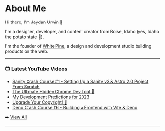 # About Me

Hi there, I'm Jaydan Urwin 👋

I'm a designer, developer, and content creator from Boise, Idaho (yes, Idaho the potato state 🥔).

I'm the founder of [White Pine](https://whitepine.studio), a design and development studio building products on the web.

--- 

### 📺 Latest YouTube Videos 
<!-- YOUTUBE:START -->
- [Sanity Crash Course #1 - Setting Up a Sanity v3  &amp; Astro 2.0 Project From Scratch](https://www.youtube.com/watch?v=6aQ-vD2vRyY)
- [The Ultimate Hidden Chrome Dev Tool 🧐](https://www.youtube.com/watch?v=j5XhrK6YvFk)
- [My Development Predictions for 2023](https://www.youtube.com/watch?v=trBkgkafN3U)
- [Upgrade Your Copyright! 🎉](https://www.youtube.com/watch?v=8nDudmWLS8A)
- [Deno Crash Course #6 - Building a Frontend with Vite &amp; Deno](https://www.youtube.com/watch?v=gr6ORt1YtzQ)
<!-- YOUTUBE:END --> 

➡️ [View All](https://youtube.com/@LittleSticks) 

---

<!--
**jaydanurwin/jaydanurwin** is a ✨ _special_ ✨ repository because its `README.md` (this file) appears on your GitHub profile.

Here are some ideas to get you started:

- 🔭 I’m currently working on ...
- 🌱 I’m currently learning ...
- 👯 I’m looking to collaborate on ...
- 🤔 I’m looking for help with ...
- 💬 Ask me about ...
- 📫 How to reach me: ...
- 😄 Pronouns: ...
- ⚡ Fun fact: ...
-->
